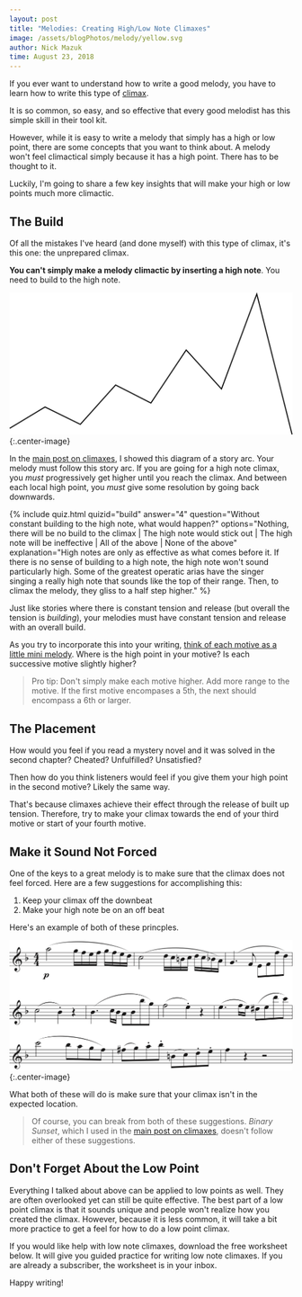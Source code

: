 ```yaml
---
layout: post
title: "Melodies: Creating High/Low Note Climaxes"
image: /assets/blogPhotos/melody/yellow.svg
author: Nick Mazuk
time: August 23, 2018
---
```


If you ever want to understand how to write a good melody, you have to learn how to write this type of [climax](/blog/4WaysToAddMeaningToYourMelody).

It is so common, so easy, and so effective that every good melodist has this simple skill in their tool kit.

However, while it is easy to write a melody that simply has a high or low point, there are some concepts that you want to think about. A melody won't feel climactical simply because it has a high point. There has to be thought to it.

Luckily, I'm going to share a few key insights that will make your high or low points much more climactic.

<!--end-of-intro-->

## The Build

Of all the mistakes I've heard (and done myself) with this type of climax, it's this one: the unprepared climax.

**You can't simply make a melody climactic by inserting a high note**. You need to build to the high note.

![Plot Arc](/blog/resources/plotArc.png "Plot Arc"){:.center-image}

In the [main post on climaxes](/blog/4WaysToAddMeaningToYourMelody), I showed this diagram of a story arc. Your melody must follow this story arc. If you are going for a high note climax, you *must* progressively get higher until you reach the climax. And between each local high point, you *must* give some resolution by going back downwards.

{% include quiz.html quizid="build" answer="4" question="Without constant building to the high note, what would happen?" options="Nothing, there will be no build to the climax | The high note would stick out | The high note will be ineffective | All of the above | None of the above" explanation="High notes are only as effective as what comes before it. If there is no sense of building to a high note, the high note won't sound particularly high. Some of the greatest operatic arias have the singer singing a really high note that sounds like the top of their range. Then, to climax the melody, they gliss to a half step higher." %}

Just like stories where there is constant tension and release (but overall the tension is *building*), your melodies must have constant tension and release with an overall build.

As you try to incorporate this into your writing, [think of each motive as a little mini melody](/blog/FractalMelodies). Where is the high point in your motive? Is each successive motive slightly higher?

> Pro tip: Don't simply make each motive higher. Add more range to the motive. If the first motive encompases a 5th, the next should encompass a 6th or larger.

## The Placement

How would you feel if you read a mystery novel and it was solved in the second chapter? Cheated? Unfulfilled? Unsatisfied?

Then how do you think listeners would feel if you give them your high point in the second motive? Likely the same way.

That's because climaxes achieve their effect through the release of built up tension. Therefore, try to make your climax towards the end of your third motive or start of your fourth motive.

## Make it Sound Not Forced

One of the keys to a great melody is to make sure that the climax does not feel forced. Here are a few suggestions for accomplishing this:

1. Keep your climax off the downbeat
2. Make your high note be on an off beat

Here's an example of both of these princples.

![Beethoven Violin Sonata](/blog/resources/beethovenViolinSonata.png "Beethoven Violin Sonata"){:.center-image}

What both of these will do is make sure that your climax isn't in the expected location.

> Of course, you can break from both of these suggestions. *Binary Sunset*, which I used in the [main post on climaxes](/blog/4WaysToAddMeaningToYourMelody), doesn't follow either of these suggestions.

## Don't Forget About the Low Point

Everything I talked about above can be applied to low points as well. They are often overlooked yet can still be quite effective. The best part of a low point climax is that it sounds unique and people won't realize how you created the climax. However, because it is less common, it will take a bit more practice to get a feel for how to do a low point climax.

If you would like help with low note climaxes, download the free worksheet below. It will give you guided practice for writing low note climaxes. If you are already a subscriber, the worksheet is in your inbox.

Happy writing!
